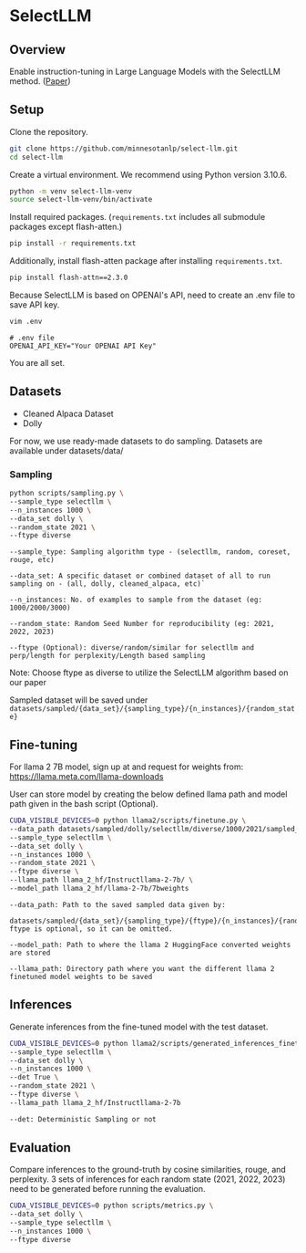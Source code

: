 # SelectLLM

## Overview

Enable instruction-tuning in Large Language Models with the SelectLLM method. ([Paper](https://arxiv.org/abs/2401.16553))

## Setup

Clone the repository.

```bash
git clone https://github.com/minnesotanlp/select-llm.git
cd select-llm
```

Create a virtual environment. We recommend using Python version 3.10.6.

```bash
python -m venv select-llm-venv
source select-llm-venv/bin/activate
```

Install required packages. (`requirements.txt` includes all submodule packages except flash-atten.)

```bash
pip install -r requirements.txt
```

Additionally, install flash-atten package after installing `requirements.txt`.

```bash
pip install flash-attn==2.3.0
```

Because SelectLLM is based on OPENAI's API, need to create an .env file to save API key.

```bash
vim .env
```

```env
# .env file
OPENAI_API_KEY="Your OPENAI API Key"
```

You are all set.

## Datasets

- Cleaned Alpaca Dataset
- Dolly

For now, we use ready-made datasets to do sampling. Datasets are available under datasets/data/

### Sampling

```bash
python scripts/sampling.py \
--sample_type selectllm \
--n_instances 1000 \
--data_set dolly \
--random_state 2021 \
--ftype diverse
```

```
--sample_type: Sampling algorithm type - (selectllm, random, coreset, rouge, etc)

--data_set: A specific dataset or combined dataset of all to run sampling on - (all, dolly, cleaned_alpaca, etc)`

--n_instances: No. of examples to sample from the dataset (eg: 1000/2000/3000)

--random_state: Random Seed Number for reproducibility (eg: 2021, 2022, 2023)

--ftype (Optional): diverse/random/similar for selectllm and perp/length for perplexity/Length based sampling
```

Note: Choose ftype as diverse to utilize the SelectLLM algorithm based on our paper

Sampled dataset will be saved under `datasets/sampled/{data_set}/{sampling_type}/{n_instances}/{random_state}`

## Fine-tuning
For llama 2 7B model, sign up at and request for weights from: https://llama.meta.com/llama-downloads

User can store model by creating the below defined llama path and model path given in the bash script (Optional). 

```bash
CUDA_VISIBLE_DEVICES=0 python llama2/scripts/finetune.py \
--data_path datasets/sampled/dolly/selectllm/diverse/1000/2021/sampled_selectllm_1000.parquet.gzip \
--sample_type selectllm \
--data_set dolly \
--n_instances 1000 \
--random_state 2021 \
--ftype diverse \
--llama_path llama_2_hf/Instructllama-2-7b/ \
--model_path llama_2_hf/llama-2-7b/7bweights
```

```
--data_path: Path to the saved sampled data given by:

datasets/sampled/{data_set}/{sampling_type}/{ftype}/{n_instances}/{random_state}/sampled_{sampling_type}_{n_instances}.parquet.gzip
ftype is optional, so it can be omitted.

--model_path: Path to where the llama 2 HuggingFace converted weights are stored

--llama_path: Directory path where you want the different llama 2 finetuned model weights to be saved
```

## Inferences

Generate inferences from the fine-tuned model with the test dataset.

```bash
CUDA_VISIBLE_DEVICES=0 python llama2/scripts/generated_inferences_finetuned.py \
--sample_type selectllm \
--data_set dolly \
--n_instances 1000 \
--det True \
--random_state 2021 \
--ftype diverse \
--llama_path llama_2_hf/Instructllama-2-7b
```

```bash
--det: Deterministic Sampling or not
```

## Evaluation
Compare inferences to the ground-truth by cosine similarities, rouge, and perplexity. 3 sets of inferences for each random state (2021, 2022, 2023) need to be generated before running the evaluation.

```bash
CUDA_VISIBLE_DEVICES=0 python scripts/metrics.py \
--data_set dolly \
--sample_type selectllm \
--n_instances 1000 \
--ftype diverse
```
